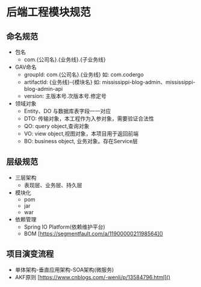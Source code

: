 # 后端工程模块规范
## 命名规范
- 包名
  - com.{公司名}.{业务线}.{子业务线}
- GAV命名
  - groupId: com.{公司名}.{业务线} 如: com.codergo
  - artifactId: {业务线}-{模块名} 如: mississippi-blog-admin、mississippi-blog-admin-api
  - version: 主版本号.次版本号.修定号
- 领域对象
  - Entity、DO 与数据库表字段一一对应
  - DTO: 传输对象，本工程作为入参对象，需要验证合法性
  - QO: query object,查询对象
  - VO: view object,视图对象，本项目用于返回前端
  - BO: business object, 业务对象。存在Service层

## 层级规范
- 三层架构
  - 表现层、业务层、持久层
- 模块化
  - pom
  - jar
  - war
- 依赖管理
  - Spring IO Platform(依赖维护平台)
  - BOM [https://segmentfault.com/a/1190000021198564]()
  
## 项目演变流程
* 单体架构-垂直应用架构-SOA架构(微服务)
* AKF原则 [https://www.cnblogs.com/-wenli/p/13584796.html]()